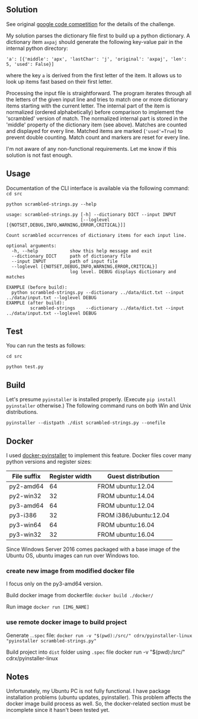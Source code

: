 ## Solution

See original [google code competition](https://codingcompetitions.withgoogle.com/kickstart/round/0000000000050edf/0000000000051004) for the details of the challenge.

My solution parses the dictionary file first to build up a python dictionary. A dictionary item `axpaj` should generate the following key-value pair in the internal python directory:
```{python}
'a': [{'middle': 'apx', 'lastChar': 'j', 'original': 'axpaj', 'len': 5, 'used': False}]
```
where the key `a` is derived from the first letter of the item. It allows us to look up items fast based on their first letter.

Processing the input file is straightforward. The program iterates through all the letters of the given input line and tries to match one or more dictionary items starting with the current letter. The internal part of the item is normalized (ordered alphabetically) before comparison to implement the 'scrambled' version of match. The normalized internal part is stored in the 'middle' property of the dictionary item (see above). Matches are counted and displayed for every line. Matched items are marked (`'used'=True`) to prevent double counting. Match count and markers are reset for every line.

I'm not aware of any non-functional requirements. Let me know if this solution is not fast enough.

## Usage

Documentation of the CLI interface is available via the following command:
`cd src`

`python scrambled-strings.py --help`

```{bash}
usage: scrambled-strings.py [-h] --dictionary DICT --input INPUT
                            [--loglevel [{NOTSET,DEBUG,INFO,WARNING,ERROR,CRITICAL}]]

Count scrambled occurrences of dictionary items for each input line.

optional arguments:
  -h, --help            show this help message and exit
  --dictionary DICT     path of dictionary file
  --input INPUT         path of input file
  --loglevel [{NOTSET,DEBUG,INFO,WARNING,ERROR,CRITICAL}]
                        log level. DEBUG displays dictionary and matches

EXAMPLE (before build):
  python scrambled-strings.py --dictionary ../data/dict.txt --input ../data/input.txt --loglevel DEBUG
EXAMPLE (after build):
         scrambled-strings    --dictionary ../data/dict.txt --input ../data/input.txt --loglevel DEBUG
```

## Test

You can run the tests as follows:

`cd src`

`python test.py`

## Build

Let's presume `pyinstaller` is installed properly.
(Execute `pip install pyinstaller` otherwise.)
The following command runs on both Win and Unix distributions.

```{bash}
pyinstaller --distpath ./dist scrambled-strings.py --onefile
```
## Docker
I used [docker-pyinstaller](https://github.com/cdrx/docker-pyinstaller) to implement this feature. Docker files cover many python versions and register sizes:

File suffix  | Register width | Guest distribution
---------- | -------------- | ------------
py2-amd64  | 64             | FROM ubuntu:12.04
py2-win32  | 32             | FROM ubuntu:14.04
py3-amd64  | 64             | FROM ubuntu:12.04
py3-i386   | 32             | FROM i386/ubuntu:12.04
py3-win64  | 64             | FROM ubuntu:16.04
py3-win32  | 32             | FROM ubuntu:16.04


Since Windows Server 2016 comes packaged with a base image of the Ubuntu OS, ubuntu images can run over Windows too.

### create new image from modified docker file

I focus only on the py3-amd64 version.

Build docker image from dockerfile:
`docker build ./docker/`

Run image
`docker run [IMG_NAME]`

### use remote docker image to build project

Generate .`.spec` file:
`docker run -v "$(pwd):/src/" cdrx/pyinstaller-linux "pyinstaller scrambled-strings.py"`

Build project into `dist` folder using `.spec` file
docker run -v "$(pwd):/src/" cdrx/pyinstaller-linux

## Notes

Unfortunately, my Ubuntu PC is not fully functional.
I have package installation problems (ubuntu updates, pyinstaller).
This problem affects the docker image build process as well.
So, the docker-related section must be incomplete since it hasn't been tested yet.
